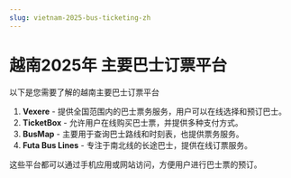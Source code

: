 ```yaml
---
slug: vietnam-2025-bus-ticketing-zh
---
```


# 越南2025年 主要巴士订票平台

以下是您需要了解的越南主要巴士订票平台
1. **Vexere** - 提供全国范围内的巴士票务服务，用户可以在线选择和预订巴士。
2. **TicketBox** - 允许用户在线购买巴士票，并提供多种支付方式。
3. **BusMap** - 主要用于查询巴士路线和时刻表，也提供票务服务。
4. **Futa Bus Lines** - 专注于南北线的长途巴士，提供在线订票服务。

这些平台都可以通过手机应用或网站访问，方便用户进行巴士票的预订。



